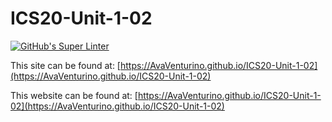 # ICS20-Unit-1-02

[![GitHub's Super Linter](https://github.com/AvaVenturino/ICS20-Unit-1-02/workflows/GitHub's%20Super%20Linter/badge.svg)](https://github.com/AvaVenturino/ICS20-Unit-1-02/actions)

This site can be found at: [https://AvaVenturino.github.io/ICS20-Unit-1-02](https://AvaVenturino.github.io/ICS20-Unit-1-02)

This website can be found at: [https://AvaVenturino.github.io/ICS20-Unit-1-02](https://AvaVenturino.github.io/ICS20-Unit-1-02)
